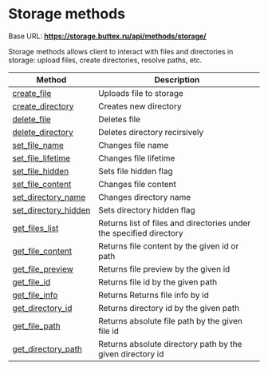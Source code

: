 # Storage methods

Base URL: **https://storage.buttex.ru/api/methods/storage/**

Storage methods allows client to interact with files and directories in storage:
upload files, create directories, resolve paths, etc.

| Method                                                  | Description                                                         |
|---------------------------------------------------------|---------------------------------------------------------------------|
| [create_file](storage/create_file.md)                   | Uploads file to storage                                             |
| [create_directory](storage/create_directory.md)         | Creates new directory                                               |
| [delete_file](storage/delete_file.md)                   | Deletes file                                                        |
| [delete_directory](storage/delete_directory.md)         | Deletes directory recirsively                                       |
| [set_file_name](storage/set_file_name.md)               | Changes file name                                                   |
| [set_file_lifetime](storage/set_file_lifetime.md)       | Changes file lifetime                                               |
| [set_file_hidden](storage/set_file_hidden.md)           | Sets file hidden flag                                               |
| [set_file_content](storage/set_file_content.md)         | Changes file content                                                |
| [set_directory_name](storage/set_directory_name.md)     | Changes directory name                                              |
| [set_directory_hidden](storage/set_directory_hidden.md) | Sets directory hidden flag                                          |
| [get_files_list](storage/get_files_list.md)             | Returns list of files and directories under the specified directory |
| [get_file_content](storage/get_file_content.md)         | Returns file content by the given id or path                        |
| [get_file_preview](storage/get_file_preview.md)         | Returns file preview by the given id                                |
| [get_file_id](storage/get_file_id.md)                   | Returns file id by the given path                                   |
| [get_file_info](storage/get_file_info.md)               | Returns Returns file info by id                                     |
| [get_directory_id](storage/get_directory_id.md)         | Returns directory id by the given path                              |
| [get_file_path](storage/get_file_path.md)               | Returns absolute file path by the given file id                     |
| [get_directory_path](storage/get_directory_path.md)     | Returns absolute directory path by the given directory id           |